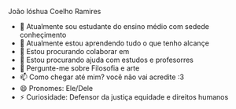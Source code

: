 João Ióshua Coelho Ramires

- 🔭 Atualmente sou estudante do ensino médio com sedede conheçimento
- 🌱 Atualmente estou aprendendo tudo o que tenho alcançe
- 👯 Estou procurando colaborar em
- 🤔 Estou procurando ajuda com estudos e profesorres
- 💬 Pergunte-me sobre Filosofia e arte
- 📫 Como chegar até mim? você não vai acredite :3
- 😄 Pronomes: Ele/Dele
- ⚡ Curiosidade: Defensor da justiça equidade e direitos humanos

